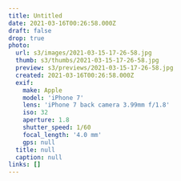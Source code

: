```yaml
---
title: Untitled
date: 2021-03-16T00:26:58.000Z
draft: false
drop: true
photo:
  url: s3/images/2021-03-15-17-26-58.jpg
  thumb: s3/thumbs/2021-03-15-17-26-58.jpg
  preview: s3/previews/2021-03-15-17-26-58.jpg
  created: 2021-03-16T00:26:58.000Z
  exif:
    make: Apple
    model: 'iPhone 7'
    lens: 'iPhone 7 back camera 3.99mm f/1.8'
    iso: 32
    aperture: 1.8
    shutter_speed: 1/60
    focal_length: '4.0 mm'
    gps: null
  title: null
  caption: null
links: []
---
```

